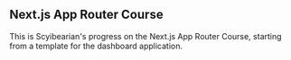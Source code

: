 ## Next.js App Router Course

This is Scyibearian's progress on the Next.js App Router Course, starting from a template for the dashboard application.

